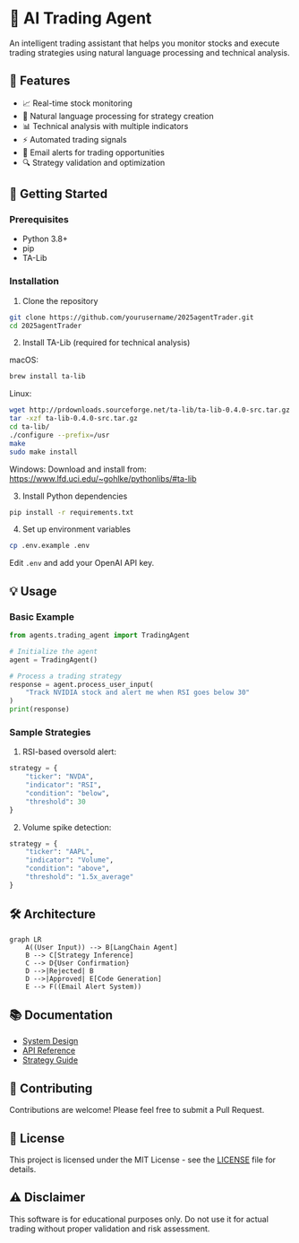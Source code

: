 # 🤖 AI Trading Agent

An intelligent trading assistant that helps you monitor stocks and execute trading strategies using natural language processing and technical analysis.

## 🌟 Features

- 📈 Real-time stock monitoring
- 🤖 Natural language processing for strategy creation
- 📊 Technical analysis with multiple indicators
- ⚡ Automated trading signals
- 📧 Email alerts for trading opportunities
- 🔍 Strategy validation and optimization

## 🚀 Getting Started

### Prerequisites

- Python 3.8+
- pip
- TA-Lib

### Installation

1. Clone the repository

```bash
git clone https://github.com/yourusername/2025agentTrader.git
cd 2025agentTrader
```

2. Install TA-Lib (required for technical analysis)

macOS:

```bash
brew install ta-lib
```

Linux:

```bash
wget http://prdownloads.sourceforge.net/ta-lib/ta-lib-0.4.0-src.tar.gz
tar -xzf ta-lib-0.4.0-src.tar.gz
cd ta-lib/
./configure --prefix=/usr
make
sudo make install
```

Windows:
Download and install from: https://www.lfd.uci.edu/~gohlke/pythonlibs/#ta-lib

3. Install Python dependencies

```bash
pip install -r requirements.txt
```

4. Set up environment variables

```bash
cp .env.example .env
```

Edit `.env` and add your OpenAI API key.

## 💡 Usage

### Basic Example

```python
from agents.trading_agent import TradingAgent

# Initialize the agent
agent = TradingAgent()

# Process a trading strategy
response = agent.process_user_input(
    "Track NVIDIA stock and alert me when RSI goes below 30"
)
print(response)
```

### Sample Strategies

1. RSI-based oversold alert:

```python
strategy = {
    "ticker": "NVDA",
    "indicator": "RSI",
    "condition": "below",
    "threshold": 30
}
```

2. Volume spike detection:

```python
strategy = {
    "ticker": "AAPL",
    "indicator": "Volume",
    "condition": "above",
    "threshold": "1.5x_average"
}
```

## 🛠️ Architecture

```mermaid
graph LR
    A((User Input)) --> B[LangChain Agent]
    B --> C[Strategy Inference]
    C --> D{User Confirmation}
    D -->|Rejected| B
    D -->|Approved| E[Code Generation]
    E --> F((Email Alert System))
```

## 📚 Documentation

- [System Design](./Docs/system_design.md)
- [API Reference](./Docs/api_reference.md)
- [Strategy Guide](./Docs/strategy_guide.md)

## 🤝 Contributing

Contributions are welcome! Please feel free to submit a Pull Request.

## 📝 License

This project is licensed under the MIT License - see the [LICENSE](LICENSE) file for details.

## ⚠️ Disclaimer

This software is for educational purposes only. Do not use it for actual trading without proper validation and risk assessment.
